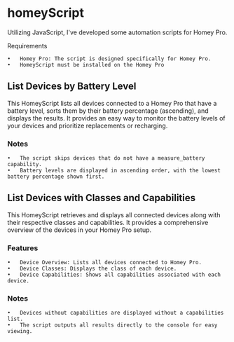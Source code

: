 # homeyScript
Utilizing JavaScript, I've developed some automation scripts for Homey Pro. 

Requirements

	•	Homey Pro: The script is designed specifically for Homey Pro.
 	•	HomeyScript must be installed on the Homey Pro


## List Devices by Battery Level

This HomeyScript lists all devices connected to a Homey Pro that have a battery level, sorts them by their battery percentage (ascending), and displays the results. It provides an easy way to monitor the battery levels of your devices and prioritize replacements or recharging.

### Notes

	•	The script skips devices that do not have a measure_battery capability.
	•	Battery levels are displayed in ascending order, with the lowest battery percentage shown first.

 ## List Devices with Classes and Capabilities

This HomeyScript retrieves and displays all connected devices along with their respective classes and capabilities. It provides a comprehensive overview of the devices in your Homey Pro setup.

### Features

	•	Device Overview: Lists all devices connected to Homey Pro.
	•	Device Classes: Displays the class of each device.
	•	Device Capabilities: Shows all capabilities associated with each device.


### Notes

	•	Devices without capabilities are displayed without a capabilities list.
	•	The script outputs all results directly to the console for easy viewing.


 ##

